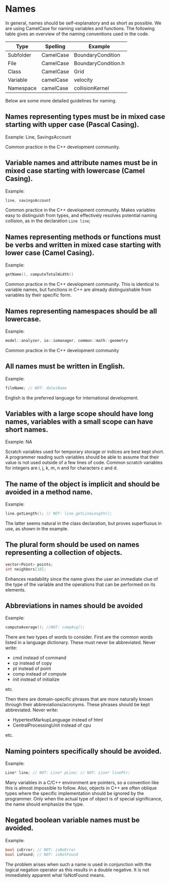 <!-- SPDX-License-Identifier: GPL-3.0-or-later -->
<!-- SPDX-FileCopyrightText: Copyright © VirtualFluids Project contributors, see AUTHORS.md in root folder -->
# Names

In general, names should be self-explanatory and as short as possible. We are using CamelCase for naming variables and functions. The following table gives an overview of the naming conventions used in the code.

| Type | Spelling | Example |
|------|----------|---------|
| Subfolder | CamelCase | BoundaryCondition |
| File | CamelCase | BoundaryCondition.h |
| Class | CamelCase | Grid |
| Variable | camelCase | velocity |
| Namespace | camelCase | collisionKernel |

Below are some more detailed guidelines for naming.

## Names representing types must be in mixed case starting with upper case (Pascal Casing).

Example: Line, SavingsAccount

Common practice in the C++ development community.

## Variable names and attribute names must be in mixed case starting with lowercase (Camel Casing).

Example:
```cpp
line, savingsAccount
```

Common practice in the C++ development community. Makes variables easy to distinguish from types, and effectively resolves potential naming collision, as in the declaration `Line line`;

## Names representing methods or functions must be verbs and written in mixed case starting with lower case (Camel Casing).

Example: 
```cpp
getName(), computeTotalWidth()
```

Common practice in the C++ development community. This is identical to variable names, but functions in C++ are already distinguishable from variables by their specific form.

## Names representing namespaces should be all lowercase.

Example: 
```cpp
model::analyzer, io::iomanager, common::math::geometry
```

Common practice in the C++ development community

## All names must be written in English.

Example: 
```cpp
fileName; // NOT: dateiName
```

English is the preferred language for international development.

## Variables with a large scope should have long names, variables with a small scope can have short names.

Example: NA

Scratch variables used for temporary storage or indices are best kept short. A programmer reading such variables should be able to assume that their value is not used outside of a few lines of code. Common scratch variables for integers are i, j, k, m, n and for characters c and d.

## The name of the object is implicit and should be avoided in a method name.

Example: 
```cpp
line.getLength(); // NOT: line.getLineLength();
```

The latter seems natural in the class declaration, but proves superfluous in use, as shown in the example.

## The plural form should be used on names representing a collection of objects.

```cpp
vector<Point> points;
int neighbors[10];
```

Enhances readability since the name gives the user an immediate clue of the type of the variable and the operations that can be performed on its elements.

## Abbreviations in names should be avoided

Example:
```cpp
computeAverage(); //NOT: compAvg();
```

There are two types of words to consider. First are the common words listed in a language dictionary. These must never be abbreviated. Never write:

* cmd instead of command
* cp instead of copy
* pt instead of point
* comp instead of compute
* init instead of initialize

etc.

Then there are domain-specific phrases that are more naturally known through their abbreviations/acronyms. These phrases should be kept abbreviated. Never write:

* HypertextMarkupLanguage instead of html
* CentralProcessingUnit instead of cpu

etc.

## Naming pointers specifically should be avoided.

Example:
```cpp
Line* line; // NOT: Line* pLine; // NOT: Line* linePtr;
```

Many variables in a C/C++ environment are pointers, so a convention like this is almost impossible to follow. Also, objects in C++ are often oblique types where the specific implementation should be ignored by the programmer. Only when the actual type of object is of special significance, the name should emphasize the type.

## Negated boolean variable names must be avoided.

Example:
```cpp
bool isError; // NOT: isNoError
bool isFound; // NOT: isNotFound
```

The problem arises when such a name is used in conjunction with the logical negation operator as this results in a double negative. It is not immediately apparent what !isNotFound means.

